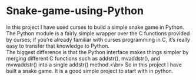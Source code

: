 # Snake-game-using-Python
In this project I have used curses to build a simple snake game in Python.</br>
The Python module is a fairly simple wrapper over the C functions provided by curses; if you’re already familiar with curses programming in C, it’s really easy to transfer that knowledge to Python. </br>
The biggest difference is that the Python interface makes things simpler by merging different C functions such as addstr(), mvaddstr(), and mvwaddstr() into a single addstr() method.<\br>
So in this project I have built a snake game. It is a good simple project to start with in python. 

